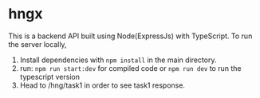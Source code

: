 # hngx
This is a backend API built using Node(ExpressJs) with TypeScript.
To run the server locally,
1. Install dependencies with `npm install` in the main directory.
2. run:
  `npm run start:dev` for compiled code
  or `npm run dev` to run the typescript version
3. Head to <url>/hng/task1 in order to see task1 response.
